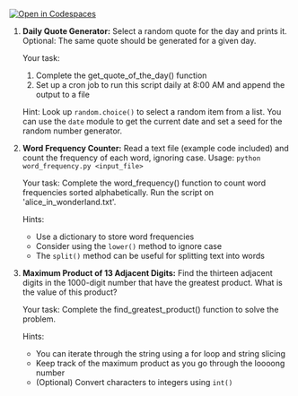 [![Open in Codespaces](https://classroom.github.com/assets/launch-codespace-2972f46106e565e64193e422d61a12cf1da4916b45550586e14ef0a7c637dd04.svg)](https://classroom.github.com/open-in-codespaces?assignment_repo_id=16165874)
1. **Daily Quote Generator:** Select a random quote for the day and prints it. Optional: The same quote should be generated for a given day.

	Your task:
	1. Complete the get_quote_of_the_day() function
	2. Set up a cron job to run this script daily at 8:00 AM and append the output to a file

	Hint: Look up `random.choice()` to select a random item from a list. You can use the `date` module to get the current date and set a seed for the random number generator.
2. **Word Frequency Counter:** Read a text file (example code included) and count the frequency of each word, ignoring case.
	Usage: `python word_frequency.py <input_file>`  
	
	Your task: Complete the word_frequency() function to count word frequencies sorted alphabetically. Run the script on 'alice_in_wonderland.txt'.
	
	Hints:
	- Use a dictionary to store word frequencies
	- Consider using the `lower()` method to ignore case
	- The `split()` method can be useful for splitting text into words
3. **Maximum Product of 13 Adjacent Digits:** Find the thirteen adjacent digits in the 1000-digit number that have the greatest product. What is the value of this product?
	
	Your task: Complete the find_greatest_product() function to solve the problem.
	
	Hints:
	- You can iterate through the string using a for loop and string slicing
	- Keep track of the maximum product as you go through the loooong number
	- (Optional) Convert characters to integers using `int()`
